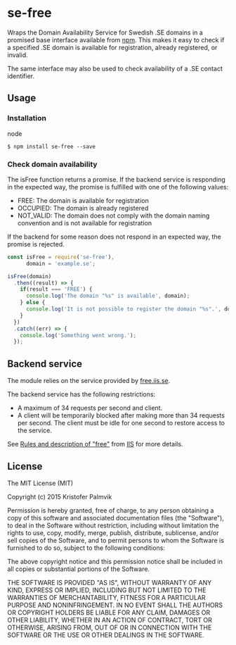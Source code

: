 # se-free
Wraps the Domain Availability Service for Swedish .SE domains in a promised base interface available from [npm](https://www.npmjs.com/). This makes it easy to check if a specified .SE domain is available for registration, already registered, or invalid.

The same interface may also be used to check availability of a .SE contact identifier.

## Usage

### Installation
node
```
$ npm install se-free --save
```
### Check domain availability
The isFree function returns a promise. If the backend service is responding in the expected way, the promise is fulfilled with one of the following values:
* FREE: The domain is available for registration
* OCCUPIED: The domain is already registered
* NOT_VALID: The domain does not comply with the domain naming convention and is not available for registration

If the backend for some reason does not respond in an expected way, the promise is rejected.

```javascript
const isFree = require('se-free'),
      domain = 'example.se';

isFree(domain)
  .then((result) => {
    if(result === 'FREE') {
      console.log('The domain "%s" is available', domain);
    } else {
      console.log('It is not possible to register the domain "%s".', domain);
    }
  })
  .catch((err) => {
    console.log('Something went wrong.');
  });
```

## Backend service
The module relies on the service provided by [free.iis.se](http://free.iis.se/).

The backend service has the following restrictions:
* A maximum of 34 requests per second and client.
* A client will be temporarily blocked after making more than 34 requests per second. The client must be idle for one second to restore access to the service.

See [Rules and description of "free"]( https://www.iis.se/english/domains/free/rules-and-description-of-free/) from [IIS](https://www.iis.se) for more details.

## License
The MIT License (MIT)

Copyright (c) 2015 Kristofer Palmvik

Permission is hereby granted, free of charge, to any person obtaining a copy
of this software and associated documentation files (the "Software"), to deal
in the Software without restriction, including without limitation the rights
to use, copy, modify, merge, publish, distribute, sublicense, and/or sell
copies of the Software, and to permit persons to whom the Software is
furnished to do so, subject to the following conditions:

The above copyright notice and this permission notice shall be included in all
copies or substantial portions of the Software.

THE SOFTWARE IS PROVIDED "AS IS", WITHOUT WARRANTY OF ANY KIND, EXPRESS OR
IMPLIED, INCLUDING BUT NOT LIMITED TO THE WARRANTIES OF MERCHANTABILITY,
FITNESS FOR A PARTICULAR PURPOSE AND NONINFRINGEMENT. IN NO EVENT SHALL THE
AUTHORS OR COPYRIGHT HOLDERS BE LIABLE FOR ANY CLAIM, DAMAGES OR OTHER
LIABILITY, WHETHER IN AN ACTION OF CONTRACT, TORT OR OTHERWISE, ARISING FROM,
OUT OF OR IN CONNECTION WITH THE SOFTWARE OR THE USE OR OTHER DEALINGS IN THE
SOFTWARE.
